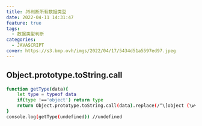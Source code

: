 ```yaml
---
title: JS判断所有数据类型
date: 2022-04-11 14:31:47
feature: true
tags:
  - 数据类型判断
categories:
  - JAVASCRIPT
cover: https://s3.bmp.ovh/imgs/2022/04/17/5434d51a5597ed97.jpeg
---
```


## Object.prototype.toString.call


``` bash
function getType(data){
    let type = typeof data
    if(type !=='object') return type
    return Object.prototype.toString.call(data).replace(/^\[object (\w+)\]$/g,'$1')
}
console.log(getType(undefined)) //undefined
```


